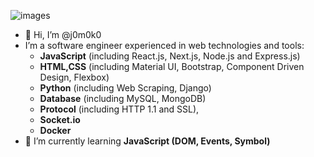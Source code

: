 ![images](https://user-images.githubusercontent.com/93967783/147612772-c380d1c6-698e-4d4c-8fbb-fd5ee6a9e89a.jpeg)


- 👋 Hi, I’m @j0m0k0
- I’m a software engineer experienced in web technologies and tools:
  - **JavaScript** (including React.js, Next.js, Node.js and Express.js)
  - **HTML,CSS** (including Material UI, Bootstrap, Component Driven Design, Flexbox)
  - **Python** (including Web Scraping, Django)
  - **Database** (including MySQL, MongoDB)
  - **Protocol** (including HTTP 1.1 and SSL), 
  - **Socket.io**
  - **Docker**
- 🌱 I’m currently learning **JavaScript (DOM, Events, Symbol)**



